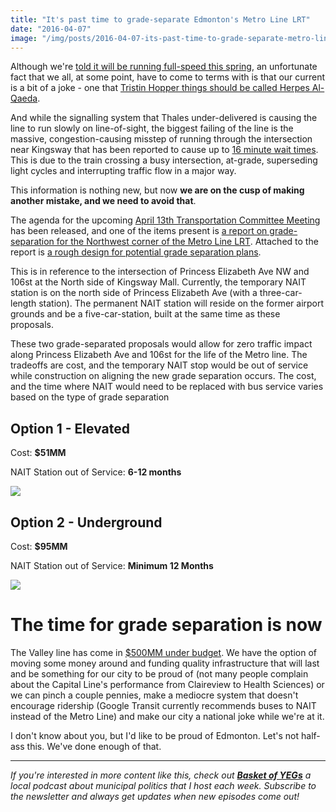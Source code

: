 ```yaml
---
title: "It's past time to grade-separate Edmonton's Metro Line LRT"
date: "2016-04-07"
image: "/img/posts/2016-04-07-its-past-time-to-grade-separate-metro-line/elevated.png"
---
```


Although we're [told it will be running full-speed this spring](http://www.cbc.ca/news/canada/edmonton/edmonton-metro-line-lrt-could-be-at-full-speed-this-spring-1.3504236),
an unfortunate fact that we all, at some point, have to come to terms with is that our current is a bit of a joke - one that
[Tristin Hopper things should be called Herpes Al-Qaeda](http://news.nationalpost.com/full-comment/tristin-hopper-the-600-million-edmonton-train-that-snarls-traffic-slows-down-transit-times-and-increases-emissions).

And while the signalling system that Thales under-delivered is causing the line to run slowly on line-of-sight, the biggest
failing of the line is the massive, congestion-causing misstep of running through the intersection near Kingsway that has
been reported to cause up to [16 minute wait times](http://globalnews.ca/news/2199883/drivers-could-be-stuck-at-lrt-crossing-for-up-to-16-minutes-metro-lrt-update/).
This is due to the train crossing a busy intersection, at-grade, superseding light cycles and interrupting traffic flow in a major way.

This information is nothing new, but now **we are on the cusp of making another mistake, and we need to avoid that**.

The agenda for the upcoming [April 13th Transportation Committee Meeting](http://sirepub.edmonton.ca/sirepub/mtgviewer.aspx?meetid=1641&doctype=AGENDA) has been released,
and one of the items present is [a report on grade-separation for the Northwest corner of the Metro Line LRT](/pdf/2016-04-07-its-past-time-to-grade-separate-metro-line/report.pdf).
Attached to the report is [a rough design for potential grade separation plans](/pdf/2016-04-07-its-past-time-to-grade-separate-metro-line/design-mockups.pdf).

This is in reference to the intersection of Princess Elizabeth Ave NW and 106st at the North side of Kingsway Mall. Currently,
the temporary NAIT station is on the north side of Princess Elizabeth Ave (with a three-car-length station). The permanent NAIT
station will reside on the former airport grounds and be a five-car-station, built at the same time as these proposals.

These two grade-separated proposals would allow for zero traffic impact along Princess Elizabeth Ave and 106st for the life
of the Metro line. The tradeoffs are cost, and the temporary NAIT stop would be out of service while construction on aligning the new
grade separation occurs. The cost, and the time where NAIT would need to be replaced with bus service varies based on the
type of grade separation

## Option 1 - Elevated

Cost: **$51MM**

NAIT Station out of Service: **6-12 months**

<img src="/img/posts/2016-04-07-its-past-time-to-grade-separate-metro-line/elevated.png" />

## Option 2 - Underground

Cost: **$95MM**

NAIT Station out of Service: **Minimum 12 Months**

<img src="/img/posts/2016-04-07-its-past-time-to-grade-separate-metro-line/underground.png" />

# The time for grade separation is now

The Valley line has come in [$500MM under budget](http://edmontonjournal.com/news/local-news/property-tax-break-recommended-after-edmonton-valley-line-lrt-comes-in-millions-under-budget).
We have the option of moving some money around and funding quality infrastructure that will last and be something for our city to be proud of
(not many people complain about the Capital Line's performance from Claireview to Health Sciences) or we can pinch a couple pennies,
make a mediocre system that doesn't encourage ridership (Google Transit currently recommends buses to NAIT instead of the Metro Line) and
make our city a national joke while we're at it.

I don't know about you, but I'd like to be proud of Edmonton. Let's not half-ass this. We've done enough of that.

<hr />

*If you're interested in more content like this, check out [**Basket of YEGs**](https://basketofyegs.com) a local podcast about municipal
politics that I host each week. Subscribe to the newsletter and always get updates when new episodes come out!*

